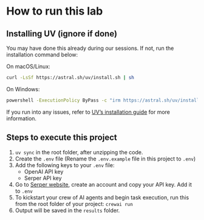 # How to run this lab

## Installing UV (ignore if done)

You may have done this already during our sessions. If not, run the installation command below:

On macOS/Linux:

```bash
curl -LsSf https://astral.sh/uv/install.sh | sh
```

On Windows:
    
```bash
powershell -ExecutionPolicy ByPass -c "irm https://astral.sh/uv/install.ps1 | iex"
```

If you run into any issues, refer to [UV’s installation guide](https://docs.astral.sh/uv/getting-started/installation/) for more information.

## Steps to execute this project

1. `uv sync` in the root folder, after unzipping the code.
2. Create the `.env` file (Rename the `.env.example` file in this project to `.env`)
3. Add the following keys to your `.env` file:
    - OpenAI API key
    - Serper API key
4. Go to [Serper website](https://serper.dev/api-key), create an account and copy your API key. Add it to `.env`
5. To kickstart your crew of AI agents and begin task execution, run this from the root folder of your project: `crewai run`
6. Output will be saved in the `results` folder.